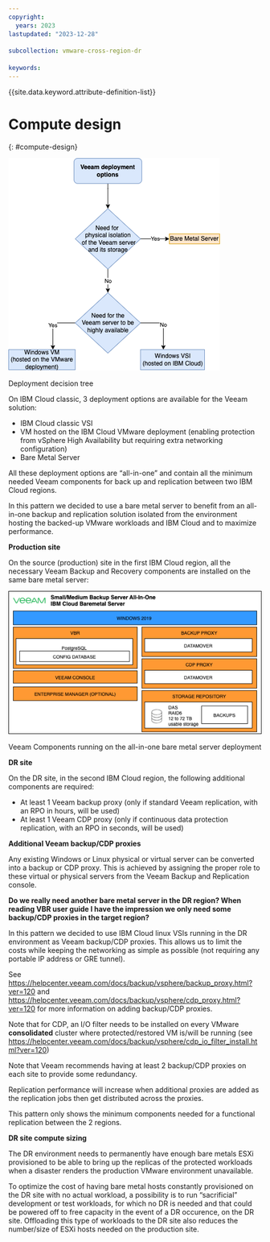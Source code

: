 ```yaml
---
copyright:
  years: 2023
lastupdated: "2023-12-28"

subcollection: vmware-cross-region-dr

keywords:
---
```


{{site.data.keyword.attribute-definition-list}}

# Compute design

{: \#compute-design}

![A diagram of a server Description automatically generated](image/ac7bfdaab04b6bc4a81c130141485978.png)

Deployment decision tree

On IBM Cloud classic, 3 deployment options are available for the Veeam solution:

-   IBM Cloud classic VSI
-   VM hosted on the IBM Cloud VMware deployment (enabling protection from vSphere High Availability but requiring extra networking configuration)
-   Bare Metal Server

All these deployment options are “all-in-one” and contain all the minimum needed Veeam components for back up and replication between two IBM Cloud regions.

In this pattern we decided to use a bare metal server to benefit from an all-in-one backup and replication solution isolated from the environment hosting the backed-up VMware workloads and IBM Cloud and to maximize performance.

**Production site**

On the source (production) site in the first IBM Cloud region, all the necessary Veeam Backup and Recovery components are installed on the same bare metal server:

![A screenshot of a computer Description automatically generated](image/f0e10e1a1790f942e80d6bea9c8d7cf9.png)

Veeam Components running on the all-in-one bare metal server deployment

**DR site**

On the DR site, in the second IBM Cloud region, the following additional components are required:

-   At least 1 Veeam backup proxy (only if standard Veeam replication, with an RPO in hours, will be used)
-   At least 1 Veeam CDP proxy (only if continuous data protection replication, with an RPO in seconds, will be used)

**Additional Veeam backup/CDP proxies**

Any existing Windows or Linux physical or virtual server can be converted into a backup or CDP proxy. This is achieved by assigning the proper role to these virtual or physical servers from the Veeam Backup and Replication console.

**Do we really need another bare metal server in the DR region? When reading VBR user guide I have the impression we only need some backup/CDP proxies in the target region?**

In this pattern we decided to use IBM Cloud linux VSIs running in the DR environment as Veeam backup/CDP proxies. This allows us to limit the costs while keeping the networking as simple as possible (not requiring any portable IP address or GRE tunnel).

See <https://helpcenter.veeam.com/docs/backup/vsphere/backup_proxy.html?ver=120> and <https://helpcenter.veeam.com/docs/backup/vsphere/cdp_proxy.html?ver=120> for more information on adding backup/CDP proxies.

Note that for CDP, an I/O filter needs to be installed on every VMware **consolidated** cluster where protected/restored VM is/will be running (see <https://helpcenter.veeam.com/docs/backup/vsphere/cdp_io_filter_install.html?ver=120>)

Note that Veeam recommends having at least 2 backup/CDP proxies on each site to provide some redundancy.

Replication performance will increase when additional proxies are added as the replication jobs then get distributed across the proxies.

This pattern only shows the minimum components needed for a functional replication between the 2 regions.

**DR site compute sizing**

The DR environment needs to permanently have enough bare metals ESXi provisioned to be able to bring up the replicas of the protected workloads when a disaster renders the production VMware environment unavailable.

To optimize the cost of having bare metal hosts constantly provisioned on the DR site with no actual workload, a possibility is to run “sacrificial” development or test workloads, for which no DR is needed and that could be powered off to free capacity in the event of a DR occurence, on the DR site. Offloading this type of workloads to the DR site also reduces the number/size of ESXi hosts needed on the production site.
